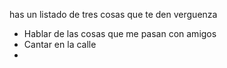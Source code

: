 
has un listado de tres cosas que te den verguenza

- Hablar de las cosas que me pasan con amigos
- Cantar en la calle
- 